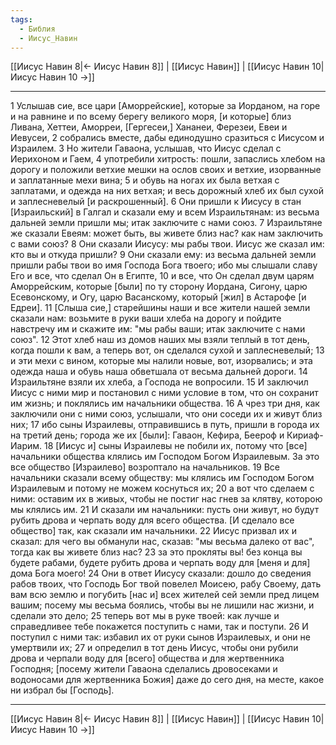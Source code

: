 ```yaml
---
tags:
  - Библия
  - Иисус_Навин
---
```

[[Иисус Навин 8|← Иисус Навин 8]] | [[Иисус Навин]] | [[Иисус Навин 10|Иисус Навин 10 →]]

---
1 Услышав сие, все цари [Аморрейские], которые за Иорданом, на горе и на равнине и по всему берегу великого моря, [и которые] близ Ливана, Хеттеи, Аморреи, [Гергесеи,] Хананеи, Ферезеи, Евеи и Иевусеи,
2 собрались вместе, дабы единодушно сразиться с Иисусом и Израилем.
3 Но жители Гаваона, услышав, что Иисус сделал с Иерихоном и Гаем,
4 употребили хитрость: пошли, запаслись хлебом на дорогу и положили ветхие мешки на ослов своих и ветхие, изорванные и заплатанные мехи вина;
5 и обувь на ногах их была ветхая с заплатами, и одежда на них ветхая; и весь дорожный хлеб их был сухой и заплесневелый [и раскрошенный].
6 Они пришли к Иисусу в стан [Израильский] в Галгал и сказали ему и всем Израильтянам: из весьма дальней земли пришли мы; итак заключите с нами союз.
7 Израильтяне же сказали Евеям: может быть, вы живете близ нас? как нам заключить с вами союз?
8 Они сказали Иисусу: мы рабы твои. Иисус же сказал им: кто вы и откуда пришли?
9 Они сказали ему: из весьма дальней земли пришли рабы твои во имя Господа Бога твоего; ибо мы слышали славу Его и все, что сделал Он в Египте,
10 и все, что Он сделал двум царям Аморрейским, которые [были] по ту сторону Иордана, Сигону, царю Есевонскому, и Огу, царю Васанскому, который [жил] в Астарофе [и Едреи].
11 [Слыша сие,] старейшины наши и все жители нашей земли сказали нам: возьмите в руки ваши хлеба на дорогу и пойдите навстречу им и скажите им: "мы рабы ваши; итак заключите с нами союз".
12 Этот хлеб наш из домов наших мы взяли теплый в тот день, когда пошли к вам, а теперь вот, он сделался сухой и заплесневелый;
13 и эти мехи с вином, которые мы налили новые, вот, изорвались; и эта одежда наша и обувь наша обветшала от весьма дальней дороги.
14 Израильтяне взяли их хлеба, а Господа не вопросили.
15 И заключил Иисус с ними мир и постановил с ними условие в том, что он сохранит им жизнь; и поклялись им начальники общества.
16 А чрез три дня, как заключили они с ними союз, услышали, что они соседи их и живут близ них;
17 ибо сыны Израилевы, отправившись в путь, пришли в города их на третий день; города же их [были]: Гаваон, Кефира, Беероф и Кириаф-Иарим.
18 [Иисус и] сыны Израилевы не побили их, потому что [все] начальники общества клялись им Господом Богом Израилевым. За это все общество [Израилево] возроптало на начальников.
19 Все начальники сказали всему обществу: мы клялись им Господом Богом Израилевым и потому не можем коснуться их;
20 а вот что сделаем с ними: оставим их в живых, чтобы не постиг нас гнев за клятву, которою мы клялись им.
21 И сказали им начальники: пусть они живут, но будут рубить дрова и черпать воду для всего общества. [И сделало все общество] так, как сказали им начальники.
22 Иисус призвал их и сказал: для чего вы обманули нас, сказав: "мы весьма далеко от вас", тогда как вы живете близ нас?
23 за это прокляты вы! без конца вы будете рабами, будете рубить дрова и черпать воду для [меня и для] дома Бога моего!
24 Они в ответ Иисусу сказали: дошло до сведения рабов твоих, что Господь Бог твой повелел Моисею, рабу Своему, дать вам всю землю и погубить [нас и] всех жителей сей земли пред лицем вашим; посему мы весьма боялись, чтобы вы не лишили нас жизни, и сделали это дело;
25 теперь вот мы в руке твоей: как лучше и справедливее тебе покажется поступить с нами, так и поступи.
26 И поступил с ними так: избавил их от руки сынов Израилевых, и они не умертвили их;
27 и определил в тот день Иисус, чтобы они рубили дрова и черпали воду для [всего] общества и для жертвенника Господня; [посему жители Гаваона сделались дровосеками и водоносами для жертвенника Божия] даже до сего дня, на месте, какое ни избрал бы [Господь].

---
[[Иисус Навин 8|← Иисус Навин 8]] | [[Иисус Навин]] | [[Иисус Навин 10|Иисус Навин 10 →]]